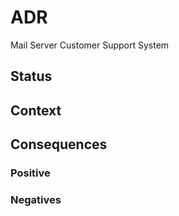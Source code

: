 # ADR

Mail Server Customer Support System

## Status


## Context



## Consequences
### Positive
### Negatives

